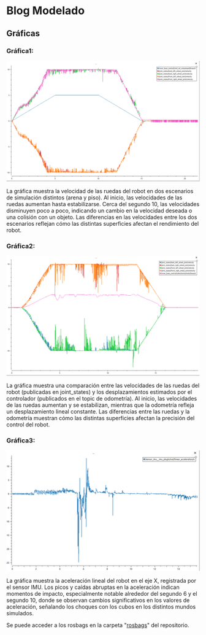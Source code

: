 # Blog Modelado

## Gráficas

### Gráfica1:
![Descripción de la imagen](https://github.com/LiamSaboridoSueiro/robot_description/blob/main/rosbags/grafica1.png)

La gráfica muestra la velocidad de las ruedas del robot en dos escenarios de simulación distintos (arena y piso). Al inicio, las velocidades de las ruedas aumentan hasta estabilizarse. Cerca del segundo 10, las velocidades disminuyen poco a poco, indicando un cambio en la velocidad deseada o una colisión con un objeto. Las diferencias en las velocidades entre los dos escenarios reflejan cómo las distintas superficies afectan el rendimiento del robot.

### Gráfica2:
![Descripción de la imagen](https://github.com/LiamSaboridoSueiro/robot_description/blob/main/rosbags/grafica2.png)

La gráfica muestra una comparación entre las velocidades de las ruedas del robot (publicadas en joint_states) y los desplazamientos estimados por el controlador (publicados en el topic de odometría). Al inicio, las velocidades de las ruedas aumentan y se estabilizan, mientras que la odometría refleja un desplazamiento lineal constante. Las diferencias entre las ruedas y la odometría muestran cómo las distintas superficies afectan la precisión del control del robot.

### Gráfica3:
![Descripción de la imagen](https://github.com/LiamSaboridoSueiro/robot_description/blob/main/rosbags/grafica3.png)

La gráfica muestra la aceleración lineal del robot en el eje X, registrada por el sensor IMU. Los picos y caídas abruptas en la aceleración indican momentos de impacto, especialmente notable alrededor del segundo 6 y el segundo 10, donde se observan cambios significativos en los valores de aceleración, señalando los choques con los cubos en los distintos mundos simulados.

Se puede acceder a los rosbags en la carpeta "[rosbags](https://github.com/LiamSaboridoSueiro/robot_description/tree/main/rosbags)" del repositorio.
